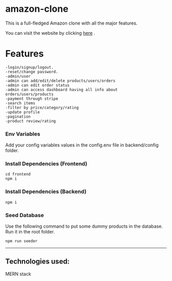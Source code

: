# amazon-clone
This is a full-fledged Amazon clone with all the major features.

You can visit the website by clicking [here](https://rps-amazon-clone.herokuapp.com/) .


# Features
    -login/signup/logout. 
    -reset/change password.
    -admin/user
    -admin can add/edit/delete products/users/orders
    -admin can edit order status
    -admin can access dashboard having all info about orders/users/products
    -payment through stripe
    -search items
    -filter by price/category/rating
    -update profile
    -pagination
    -product review/rating
    
    

### Env Variables

Add your config variables values in the config.env file in backend/config folder.

### Install Dependencies (Frontend)

```
cd frontend
npm i
```

### Install Dependencies (Backend)

```
npm i
```

### Seed Database

Use the following command to put some dummy products in the database.
Run it in the root folder.

```
npm run seeder
```

---
Technologies used:
--
MERN stack

